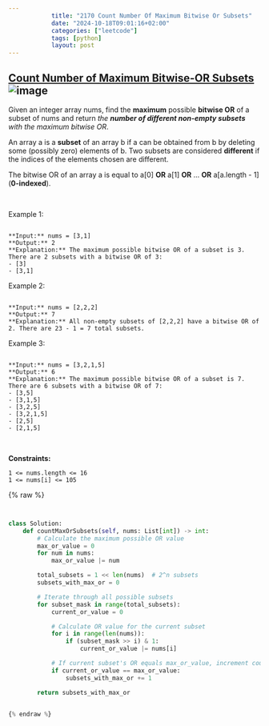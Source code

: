 ```yaml
---
            title: "2170 Count Number Of Maximum Bitwise Or Subsets"
            date: "2024-10-18T09:01:16+02:00"
            categories: ["leetcode"]
            tags: [python]
            layout: post
---
```

            
## [Count Number of Maximum Bitwise-OR Subsets](https://leetcode.com/problems/count-number-of-maximum-bitwise-or-subsets) ![image](https://img.shields.io/badge/Difficulty-Medium-orange)

Given an integer array nums, find the **maximum** possible **bitwise OR** of a subset of nums and return *the **number of different non-empty subsets** with the maximum bitwise OR*.

An array a is a **subset** of an array b if a can be obtained from b by deleting some (possibly zero) elements of b. Two subsets are considered **different** if the indices of the elements chosen are different.

The bitwise OR of an array a is equal to a[0] **OR** a[1] **OR** ... **OR** a[a.length - 1] (**0-indexed**).

 

Example 1:

```

**Input:** nums = [3,1]
**Output:** 2
**Explanation:** The maximum possible bitwise OR of a subset is 3. There are 2 subsets with a bitwise OR of 3:
- [3]
- [3,1]

```

Example 2:

```

**Input:** nums = [2,2,2]
**Output:** 7
**Explanation:** All non-empty subsets of [2,2,2] have a bitwise OR of 2. There are 23 - 1 = 7 total subsets.

```

Example 3:

```

**Input:** nums = [3,2,1,5]
**Output:** 6
**Explanation:** The maximum possible bitwise OR of a subset is 7. There are 6 subsets with a bitwise OR of 7:
- [3,5]
- [3,1,5]
- [3,2,5]
- [3,2,1,5]
- [2,5]
- [2,1,5]
```

 

**Constraints:**

	1 <= nums.length <= 16
	1 <= nums[i] <= 105

{% raw %}


````python


class Solution:
    def countMaxOrSubsets(self, nums: List[int]) -> int:
        # Calculate the maximum possible OR value
        max_or_value = 0
        for num in nums:
            max_or_value |= num

        total_subsets = 1 << len(nums)  # 2^n subsets
        subsets_with_max_or = 0

        # Iterate through all possible subsets
        for subset_mask in range(total_subsets):
            current_or_value = 0

            # Calculate OR value for the current subset
            for i in range(len(nums)):
                if (subset_mask >> i) & 1:
                    current_or_value |= nums[i]

            # If current subset's OR equals max_or_value, increment count
            if current_or_value == max_or_value:
                subsets_with_max_or += 1

        return subsets_with_max_or


{% endraw %}
